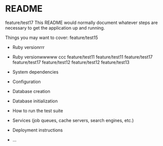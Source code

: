 # README
feature/test17
This README would normally document whatever steps are necessary to get the
application up and running.

Things you may want to cover:
feature/test15
* Ruby versionrrr
* Ruby versionwwwww
ccc
feature/test11
feature/test11
feature/test17
feature/test17
feature/test12
feature/test12
feature/test13
* System dependencies

* Configuration

* Database creation

* Database initialization

* How to run the test suite

* Services (job queues, cache servers, search engines, etc.)

* Deployment instructions

* ...
